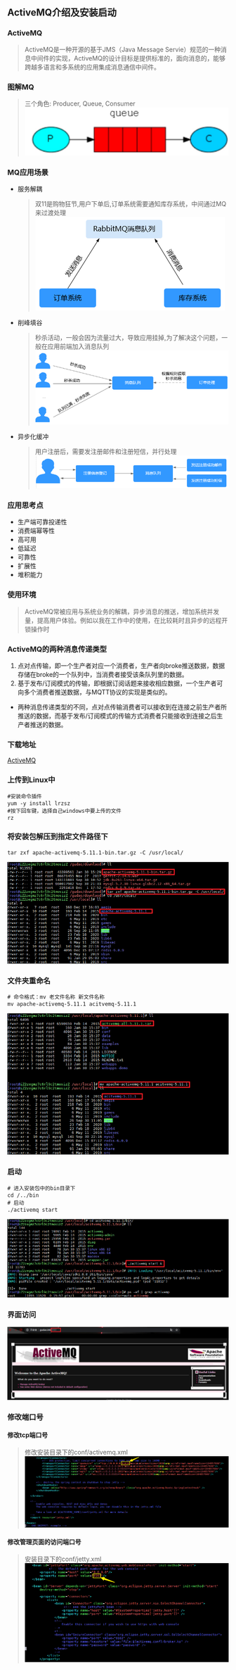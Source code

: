 ## ActiveMQ介绍及安装启动

### ActiveMQ
> ActiveMQ是一种开源的基于JMS（Java Message Servie）规范的一种消息中间件的实现，ActiveMQ的设计目标是提供标准的，面向消息的，能够跨越多语言和多系统的应用集成消息通信中间件。

### 图解MQ
> 三个角色: Producer, Queue, Consumer
![mq图解](../resource/activemq/acitvemq-mq图解.png)

### MQ应用场景
* 服务解耦
  > 双11是购物狂节,用户下单后,订单系统需要通知库存系统，中间通过MQ来过渡处理
  ![解耦](../resource/rabbitmq/rabbitmq-解耦.png)
* 削峰填谷
  > 秒杀活动，一般会因为流量过大，导致应用挂掉,为了解决这个问题，一般在应用前端加入消息队列
  ![削峰](../resource/rabbitmq/rabbitmq-削峰.png)
* 异步化缓冲
  > 用户注册后，需要发注册邮件和注册短信，并行处理
  ![异步](../resource/rabbitmq/rabbitmq-异步.png)

### 应用思考点
* 生产端可靠投递性
* 消费端幂等性
* 高可用
* 低延迟
* 可靠性
* 扩展性
* 堆积能力

### 使用环境
> ActiveMQ常被应用与系统业务的解耦，异步消息的推送，增加系统并发量，提高用户体验。例如以我在工作中的使用，在比较耗时且异步的远程开锁操作时

### ActiveMQ的两种消息传递类型
1. 点对点传输，即一个生产者对应一个消费者，生产者向broke推送数据，数据存储在broke的一个队列中，当消费者接受该条队列里的数据。
2. 基于发布/订阅模式的传输，即根据订阅话题来接收相应数据，一个生产者可向多个消费者推送数据，与MQTT协议的实现是类似的。
* 两种消息传递类型的不同，点对点传输消费者可以接收到在连接之前生产者所推送的数据，而基于发布/订阅模式的传输方式消费者只能接收到连接之后生产者推送的数据。

### 下载地址
[ActiveMQ](http://archive.apache.org/dist/activemq)

### 上传到Linux中
```shell
#安装命令插件
yum -y install lrzsz
#按下回车键，选择自己windows中要上传的文件
rz
```

### 将安装包解压到指定文件路径下
```shell
tar zxf apache-activemq-5.11.1-bin.tar.gz -C /usr/local/
```
![解压到指定文件路径下](../resource/activemq/acitvemq-解压到指定文件路径下.png)

### 文件夹重命名
```shell
# 命令格式：mv 老文件名称 新文件名称
mv apache-activemq-5.11.1 acitvemq-5.11.1
```
![linux下重命名文件夹](../resource/activemq/acitvemq-linux下重命名文件夹.png)

### 启动
```shell
# 进入安装包中的bin目录下
cd /../bin
# 启动
./activemq start
```
![启动](../resource/activemq/activemq-启动.png)

### 界面访问
![界面打开](../resource/activemq/activemq-界面打开.png)

### 修改端口号
#### 修改tcp端口号
> 修改安装目录下的conf/activemq.xml
![tcp端口修改](../resource/activemq/activemq-tcp端口修改.png)

#### 修改管理页面的访问端口号
> 安装目录下的conf/jetty.xml
![http端口修改](../resource/activemq/activemq-http端口修改.png)


